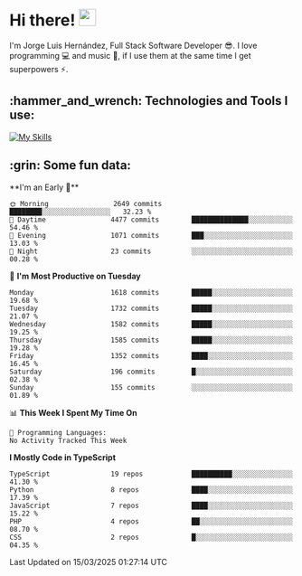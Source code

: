 <h1 align="left">
 <abc>
  <br>Hi there! <img src="https://user-images.githubusercontent.com/42378118/110234147-e3259600-7f4e-11eb-95be-0c4047144dea.gif" width="30"><br>
 </abc>
</h1>

I'm Jorge Luis Hernández, Full Stack Software Developer :sunglasses:. I love programming :computer: and music :musical_score:, if I use them at the same time I get superpowers :zap:. 


<h2 align="left">:hammer_and_wrench: Technologies and Tools I use:</h2>

[![My Skills](https://skillicons.dev/icons?i=js,ts,html,css,py,vue,react,next,nest,postgres,mysql)](https://skillicons.dev)

<h2 align="left">:grin: Some fun data:</h2>
<!--START_SECTION:waka-->
**I'm an Early 🐤** 

```text
🌞 Morning                2649 commits        ████████░░░░░░░░░░░░░░░░░   32.23 % 
🌆 Daytime                4477 commits        ██████████████░░░░░░░░░░░   54.46 % 
🌃 Evening                1071 commits        ███░░░░░░░░░░░░░░░░░░░░░░   13.03 % 
🌙 Night                  23 commits          ░░░░░░░░░░░░░░░░░░░░░░░░░   00.28 % 
```
📅 **I'm Most Productive on Tuesday** 

```text
Monday                   1618 commits        █████░░░░░░░░░░░░░░░░░░░░   19.68 % 
Tuesday                  1732 commits        █████░░░░░░░░░░░░░░░░░░░░   21.07 % 
Wednesday                1582 commits        █████░░░░░░░░░░░░░░░░░░░░   19.25 % 
Thursday                 1585 commits        █████░░░░░░░░░░░░░░░░░░░░   19.28 % 
Friday                   1352 commits        ████░░░░░░░░░░░░░░░░░░░░░   16.45 % 
Saturday                 196 commits         █░░░░░░░░░░░░░░░░░░░░░░░░   02.38 % 
Sunday                   155 commits         ░░░░░░░░░░░░░░░░░░░░░░░░░   01.89 % 
```


📊 **This Week I Spent My Time On** 

```text
💬 Programming Languages: 
No Activity Tracked This Week
```

**I Mostly Code in TypeScript** 

```text
TypeScript               19 repos            ██████████░░░░░░░░░░░░░░░   41.30 % 
Python                   8 repos             ████░░░░░░░░░░░░░░░░░░░░░   17.39 % 
JavaScript               7 repos             ████░░░░░░░░░░░░░░░░░░░░░   15.22 % 
PHP                      4 repos             ██░░░░░░░░░░░░░░░░░░░░░░░   08.70 % 
CSS                      2 repos             █░░░░░░░░░░░░░░░░░░░░░░░░   04.35 % 
```




 Last Updated on 15/03/2025 01:27:14 UTC
<!--END_SECTION:waka-->
